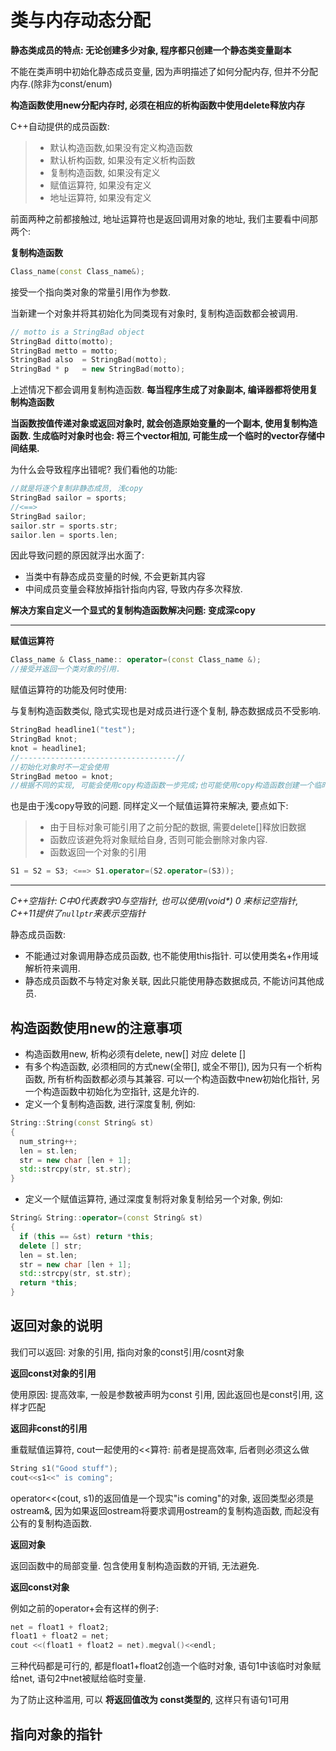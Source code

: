 # 类与内存动态分配

**静态类成员的特点: 无论创建多少对象, 程序都只创建一个静态类变量副本**

不能在类声明中初始化静态成员变量, 因为声明描述了如何分配内存, 但并不分配内存.(除非为const/enum)

**构造函数使用new分配内存时, 必须在相应的析构函数中使用delete释放内存**

C++自动提供的成员函数:

> * 默认构造函数,如果没有定义构造函数
> * 默认析构函数, 如果没有定义析构函数
> * 复制构造函数, 如果没有定义
> * 赋值运算符, 如果没有定义
> * 地址运算符, 如果没有定义

前面两种之前都接触过, 地址运算符也是返回调用对象的地址, 我们主要看中间那两个:

**复制构造函数**

```cpp
Class_name(const Class_name&);
```

接受一个指向类对象的常量引用作为参数.

当新建一个对象并将其初始化为同类现有对象时, 复制构造函数都会被调用.

```cpp
// motto is a StringBad object
StringBad ditto(motto);
StringBad metto = motto;
StringBad also  = StringBad(motto);
StringBad * p   = new StringBad(motto);
```

上述情况下都会调用复制构造函数. **每当程序生成了对象副本, 编译器都将使用复制构造函数**

**当函数按值传递对象或返回对象时, 就会创造原始变量的一个副本, 使用复制构造函数. 生成临时对象时也会: 将三个vector相加, 可能生成一个临时的vector存储中间结果.**

为什么会导致程序出错呢? 我们看他的功能:

```cpp
//就是将逐个复制非静态成员, 浅copy
StringBad sailor = sports;
//<==>
StringBad sailor;
sailor.str = sports.str;
sailor.len = sports.len;
```

因此导致问题的原因就浮出水面了:

* 当类中有静态成员变量的时候, 不会更新其内容
* 中间成员变量会释放掉指针指向内容, 导致内存多次释放.

**解决方案自定义一个显式的复制构造函数解决问题: 变成深copy**

***

**赋值运算符**

```cpp
Class_name & Class_name:: operator=(const Class_name &);
//接受并返回一个类对象的引用.
```

赋值运算符的功能及何时使用:

与复制构造函数类似, 隐式实现也是对成员进行逐个复制, 静态数据成员不受影响.

```cpp
StringBad headline1("test");
StringBad knot;
knot = headline1;
//-----------------------------------//
//初始化对象时不一定会使用
StringBad metoo = knot;
//根据不同的实现, 可能会使用copy构造函数一步完成;也可能使用copy构造函数创建一个临时对象, 然后使用=运算符
```

也是由于浅copy导致的问题. 同样定义一个赋值运算符来解决, 要点如下:

> * 由于目标对象可能引用了之前分配的数据, 需要delete[]释放旧数据
> * 函数应该避免将对象赋给自身, 否则可能会删除对象内容.
> * 函数返回一个对象的引用

```cpp
S1 = S2 = S3; <==> S1.operator=(S2.operator=(S3));
```

***

*C++空指针: C中0代表数字0与空指针, 也可以使用(void\*) 0 来标记空指针, C++11提供了`nullptr`来表示空指针*

静态成员函数:

* 不能通过对象调用静态成员函数, 也不能使用this指针. 可以使用类名+作用域解析符来调用.
* 静态成员函数不与特定对象关联, 因此只能使用静态数据成员, 不能访问其他成员.

## 构造函数使用new的注意事项

* 构造函数用new, 析构必须有delete, new[] 对应 delete []
* 有多个构造函数, 必须相同的方式new(全带[], 或全不带[]), 因为只有一个析构函数, 所有析构函数都必须与其兼容. 可以一个构造函数中new初始化指针, 另一个构造函数中初始化为空指针, 这是允许的.
* 定义一个复制构造函数, 进行深度复制, 例如:

```cpp
String::String(const String& st)
{
  num_string++;
  len = st.len;
  str = new char [len + 1];
  std::strcpy(str, st.str);
}
```

* 定义一个赋值运算符, 通过深度复制将对象复制给另一个对象, 例如:

```cpp
String& String::operator=(const String& st)
{
  if (this == &st) return *this;
  delete [] str;
  len = st.len;
  str = new char [len + 1];
  std::strcpy(str, st.str);
  return *this;
}
```

## 返回对象的说明

我们可以返回: 对象的引用, 指向对象的const引用/cosnt对象

**返回const对象的引用**

使用原因: 提高效率, 一般是参数被声明为const 引用, 因此返回也是const引用, 这样才匹配

**返回非const的引用**

重载赋值运算符, cout一起使用的<<算符: 前者是提高效率, 后者则必须这么做

```cpp
String s1("Good stuff");
cout<<s1<<" is coming";
```

operator<<(cout, s1)的返回值是一个现实"is coming"的对象, 返回类型必须是ostream&, 因为如果返回ostream将要求调用ostream的复制构造函数, 而起没有公有的复制构造函数.

**返回对象**

返回函数中的局部变量. 包含使用复制构造函数的开销, 无法避免.

**返回const对象**

例如之前的operator+会有这样的例子:

```cpp
net = float1 + float2;
float1 + float2 = net;
cout <<(float1 + float2 = net).megval()<<endl;
```

三种代码都是可行的, 都是float1+float2创造一个临时对象, 语句1中该临时对象赋给net, 语句2中net被赋给临时变量.

为了防止这种滥用, 可以 **将返回值改为 const类型的**, 这样只有语句1可用

## 指向对象的指针

